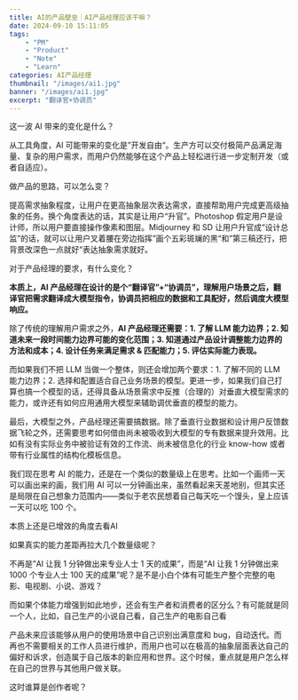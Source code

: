 ```yaml
---
title: AI的产品壁垒｜AI产品经理应该干嘛？
date: 2024-09-10 15:11:05
tags: 
	- "PM"
	- "Product"
	- "Note"
	- "Learn"
categories: AI产品经理
thumbnail: "/images/ai1.jpg"
banner: "/images/ai1.jpg"
excerpt: "翻译官+协调员"
---
```


这一波 AI 带来的变化是什么？

从工具角度，AI 可能带来的变化是”开发自由“。生产方可以交付极简产品满足海量、复杂的用户需求，而用户仍然能够在这个产品上轻松进行进一步定制开发（或者自适应）。

做产品的思路，可以怎么变？

提高需求抽象程度，让用户在更高抽象层次表达需求，直接帮助用户完成更高级抽象的任务。换个角度表达的话，其实是让用户“升官”。Photoshop 假定用户是设计师，所以用户要直接操作像素和图层。Midjourney 和 SD 让用户升官成“设计总监”的话，就可以让用户叉着腰在旁边指挥”画个五彩斑斓的黑“和”第三稿还行，把背景改深色一点就好“表达抽象需求就好。

对于产品经理的要求，有什么变化？

**本质上，AI 产品经理在设计的是个“翻译官”+“协调员”，理解用户场景之后，翻译官把需求翻译成大模型指令，协调员把相应的数据和工具配好，然后调度大模型响应。**

除了传统的理解用户需求之外，**AI 产品经理还需要：1. 了解 LLM 能力边界；2. 知道未来一段时间能力边界可能的变化范围；3. 知道通过产品设计调整能力边界的方法和成本；4. 设计任务来满足需求 & 匹配能力；5. 评估实际能力表现。**

而如果我们不把 LLM 当做一个整体，则还会增加两个要求：1. 了解不同的 LLM 能力边界；2. 选择和配置适合自己业务场景的模型。更进一步，如果我们自己打算也搞一个模型的话，还得具备从场景需求中反推（合理的）对垂直大模型需求的能力，或许还有如何应用通用大模型来辅助调优垂直的模型的能力。

最后，大模型之外，产品经理还需要搞数据。除了垂直行业数据和设计用户反馈数据飞轮之外，还需要思考如何借由尚未被吸收到大模型的专有数据来提升效用。比如有没有实际业务中被验证有效的工作流、尚未被信息化的行业 know-how 或者 带有行业属性的结构化模板信息。

我们现在思考 AI 的能力，还是在一个类似的数量级上在思考。比如一个画师一天可以画出来的画，我们用 AI 可以一分钟画出来，虽然看起来天差地别，但其实还是局限在自己想象力范围内——类似于老农民想着自己每天吃一个馒头，皇上应该一天可以吃 100 个。

本质上还是已增效的角度去看AI

如果真实的能力差距再拉大几个数量级呢？

不再是”AI 让我 1 分钟做出来专业人士 1 天的成果”，而是“AI 让我 1 分钟做出来 1000 个专业人士 100 天的成果”呢？是不是小白个体有可能生产整个完整的电影、电视剧、小说、游戏？

而如果个体能力增强到如此地步，还会有生产者和消费者的区分么？有可能就是同一个人，比如，自己生产的小说自己看，自己生产的电影自己看

产品未来应该能够从用户的使用场景中自己识别出满意度和 bug，自动迭代。而再也不需要相关的工作人员进行维护，而用户也可以在极高的抽象层面表达自己的偏好和诉求，创造属于自己版本的新应用和世界。这个时候，重点就是用户怎么样在自己的世界与其他用户做关联。

这时谁算是创作者呢？